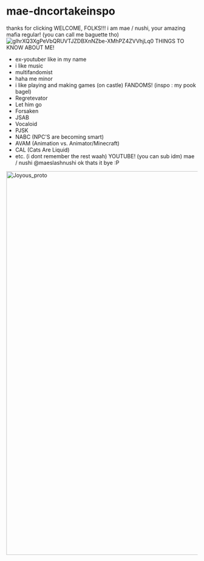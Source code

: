 # mae-dncortakeinspo
thanks for clicking
WELCOME, FOLKS!!!
i am mae / nushi, your amazing mafia regular! (you can call me baguette tho)
![glhrXQ3XgPeVbQRUVTJZDBXnNZbe-XMhPZ4ZVVhjLq0](https://github.com/user-attachments/assets/564e3400-0e06-4ea0-9c8b-f5633161bfa0)
THINGS TO KNOW ABOUT ME!
- ex-youtuber like in my name
- i like music
- multifandomist
- haha me minor
- i like playing and making games (on castle)
FANDOMS! (inspo : my pook bagel)
- Regretevator
- Let him go
- Forsaken
- JSAB
- Vocaloid
- PJSK
- NABC (NPC'S are becoming smart)
- AVAM (Animation vs. Animator/Minecraft)
- CAL (Cats Are Liquid)
- etc. (i dont remember the rest waah)
YOUTUBE! (you can sub idm)
mae / nushi
@maeslashnushi
ok thats it bye :P
<img width="728" height="1009" alt="Joyous_proto" src="https://github.com/user-attachments/assets/7037ecb8-edd0-47b7-89f9-9a64ec73bcfe" />
